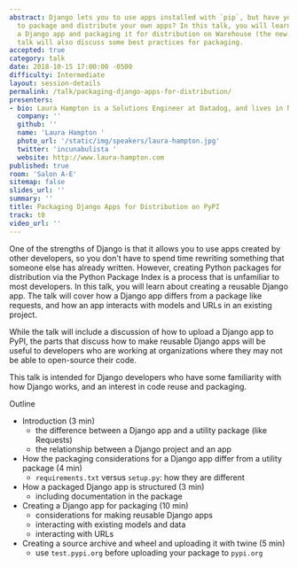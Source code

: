 ```yaml
---
abstract: Django lets you to use apps installed with `pip`, but have you ever wanted
  to package and distribute your own apps? In this talk, you will learn about creating
  a Django app and packaging it for distribution on Warehouse (the new PyPI). The
  talk will also discuss some best practices for packaging.
accepted: true
category: talk
date: 2018-10-15 17:00:00 -0500
difficulty: Intermediate
layout: session-details
permalink: /talk/packaging-django-apps-for-distribution/
presenters:
- bio: Laura Hampton is a Solutions Engineer at Datadog, and lives in New York City.
  company: ''
  github: ''
  name: 'Laura Hampton '
  photo_url: '/static/img/speakers/laura-hampton.jpg'
  twitter: 'incunabulista '
  website: http://www.laura-hampton.com
published: true
room: 'Salon A-E'
sitemap: false
slides_url: ''
summary: ''
title: Packaging Django Apps for Distribution on PyPI
track: t0
video_url: ''
---
```


One of the strengths of Django is that it allows you to use apps created by other developers, so you don't have to spend time rewriting something that
someone else has already written. However, creating Python packages for distribution via the Python Package Index is a process that is unfamiliar to most developers. In this talk, you will learn about creating a reusable Django app. The talk will cover how a Django app differs from a package like requests, and how an app interacts with models and URLs in an existing project.

While the talk will include a discussion of how to upload a Django app to PyPI, the parts that discuss how to make reusable  Django apps will be useful to developers who are working at organizations where they may not be able to open-source their code.

This talk is intended for Django developers who have some familiarity with how Django works, and an interest in code reuse and packaging.

Outline

- Introduction (3 min)
    - the difference between a Django app and a utility package (like Requests)
    - the relationship between a Django project and an app
- How the packaging considerations for a Django app differ from a utility package (4 min)
    - `requirements.txt` versus `setup.py`: how they are different
- How a packaged Django app is structured (3 min)
    - including documentation in the package
- Creating a Django app for packaging (10 min)
    - considerations for making reusable Django apps
    - interacting with existing models and data
    - interacting with URLs
- Creating a source archive and wheel and uploading it with twine (5 min)
    - use `test.pypi.org` before uploading your package to `pypi.org`
